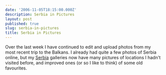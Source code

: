 ```yaml
---
date: '2006-11-05T18:15:00.000Z'
description: Serbia in Pictures
layout: post
published: true
slug: serbia-in-pictures
title: Serbia in Pictures
---
```


Over the last week I have continued to edit and upload photos from my most recent trip to the Balkans. I already had quite a few photos of Serbia online, but my <a href="http://www.pbase.com/alangrant/serbia">Serbia</a> galleries now have many pictures of locations I hadn't visited before, and improved ones (or so I like to think) of some old favourites.